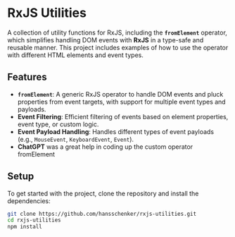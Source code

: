 # RxJS Utilities

A collection of utility functions for RxJS, including the **`fromElement`** operator, which simplifies handling DOM events with **RxJS** in a type-safe and reusable manner. This project includes examples of how to use the operator with different HTML elements and event types.

## Features

- **`fromElement`**: A generic RxJS operator to handle DOM events and pluck properties from event targets, with support for multiple event types and payloads.
- **Event Filtering**: Efficient filtering of events based on element properties, event type, or custom logic.
- **Event Payload Handling**: Handles different types of event payloads (e.g., `MouseEvent`, `KeyboardEvent`, `Event`).
- **ChatGPT** was a great help in coding up the custom operator fromElement

## Setup

To get started with the project, clone the repository and install the dependencies:

```bash
git clone https://github.com/hansschenker/rxjs-utilities.git
cd rxjs-utilities
npm install
